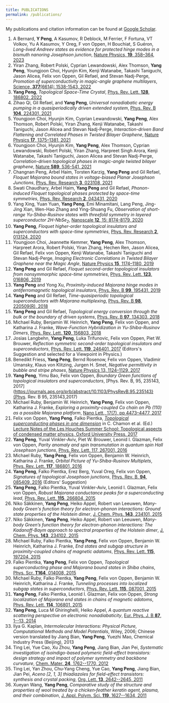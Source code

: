 ```yaml
---
title: PUBLICATIONS 
permalink: /publications/
---
```

My publications and citation information can be found at [Google Scholar](https://scholar.google.de/citations?user=8ZbDNhcAAAAJ&hl=en).

1. A Bernard, **Y Peng**, A Kasumov, R Deblock, M Ferrier, F Fortuna, VT Volkov, Yu A Kasumov, Y Oreg, F von Oppen, H Bouchiat, S Guéron, *Long-lived Andreev states as evidence for protected hinge modes in a bismuth nanoring Josephson junction*, [Nature Physics, **19**, 358–364, 2023](https://www.nature.com/articles/s41567-022-01858-8)
1. Yiran Zhang, Robert Polski, Cyprian Lewandowski, Alex Thomson, **Yang Peng**, Youngjoon Choi, Hyunjin Kim, Kenji Watanabe, Takashi Taniguchi, Jason Alicea, Felix von Oppen, Gil Refael, and Stevan Nadj-Perge, *Promotion of superconductivity in magic-angle graphene multilayers*, [Science, **377**(6614):  1538-1543, 2022](https://www.science.org/doi/abs/10.1126/science.abn8585)
1. **Yang Peng**, *Topological Space-Time Crystal*, [Phys. Rev. Lett. **128**, 186802, 2022](https://journals.aps.org/prl/abstract/10.1103/PhysRevLett.128.186802)
1. Zihao Qi, Gil Refael, and **Yang Peng**, *Universal nonadiabatic energy pumping in a quasiperiodically driven extended system*, [Phys. Rev. B **104**, 224301, 2021](https://journals.aps.org/prb/abstract/10.1103/PhysRevB.104.224301)
1. Youngjoon Choi, Hyunjin Kim, Cyprian Lewandowski, **Yang Peng**, Alex Thomson, Robert Polski, Yiran Zhang, Kenji Watanabe, Takashi Taniguchi, Jason Alicea and Stevan Nadj-Perge, *Interaction-driven Band Flattening and Correlated Phases in Twisted Bilayer Graphene*, [Nature Physics **17**, 1375–1381, 2021](https://www.nature.com/articles/s41567-021-01359-0)
1. Youngjoon Choi, Hyunjin Kim, **Yang Peng**, Alex Thomson, Cyprian Lewandowski, Robert Polski, Yiran Zhang, Harpreet Singh Arora, Kenji Watanabe, Takashi Taniguchi, Jason Alicea and Stevan Nadj-Perge, *Correlation-driven topological phases in magic-angle twisted bilayer graphene*, [Nature **589**, 536-541, 2021](https://www.nature.com/articles/s41586-020-03159-7)
1.  Changnan Peng, Arbel Haim, Torsten Karzig, **Yang Peng** and Gil Refael,
*Floquet Majorana bound states in voltage-biased Planar Josephson Junctions*,
[Phys. Rev. Research **3**, 023108, 2021](https://journals.aps.org/prresearch/abstract/10.1103/PhysRevResearch.3.023108)
1.  Swati Chaudhary, Arbel Haim, **Yang Peng** and Gil Refael, 
*Phonon-induced Floquet topological phases protected by space-time symmetries*, 
[Phys. Rev. Research **2**, 043431, 2020](https://journals.aps.org/prresearch/abstract/10.1103/PhysRevResearch.2.043431)
1. Yang Xing, Yuan Yuan, **Yang Peng**, Emi Minamitani, Lang Peng, Jing-Jing Xian, Wen-Hao Zhang and Ying-Shuang Fu,
*Observation of short-range Yu-Shiba-Rusinov states with threefold symmetry in layered superconductor 2H-NbSe$_2$*,
[Nanoscale **12**, 15: 8174-8179, 2020](https://pubs.rsc.org/en/content/articlelanding/2020/nr/d0nr01383h)
1. **Yang Peng**, _Floquet higher-order topological insulators and superconductors with space-time symmetries_,
[Phys. Rev. Research **2**, 013124, 2020](https://journals.aps.org/prresearch/abstract/10.1103/PhysRevResearch.2.013124)
1. Youngjoon Choi, Jeannette Kemmer, **Yang Peng**, Alex Thomson, Harpreet Arora, Robert Polski, Yiran Zhang, 
Hechen Ren, Jason Alicea, Gil Refael, Felix von Oppen, Kenji Watanabe, Takashi Taniguchi and Stevan Nadj-Perge, 
*Imaging Electronic Correlations in Twisted Bilayer Graphene near the Magic Angle*, 
[Nature Physics **15**, 1174–1180, 2019](https://www.nature.com/articles/s41567-019-0606-5)
1. **Yang Peng** and Gil Refael, *Floquet second-order topological insulators from nonsymmorphic space-time symmetries*, 
[Phys. Rev. Lett. **123**, 016806, 2019](https://journals.aps.org/prl/abstract/10.1103/PhysRevLett.123.016806)
1. **Yang Peng** and Yong Xu, *Proximity-induced Majorana hinge modes in antiferromagnetic topological insulators*,
[Phys. Rev. B **99**, 195431, 2019](https://journals.aps.org/prb/abstract/10.1103/PhysRevB.99.195431)
1. **Yang Peng** and Gil Refael, *Time-quasiperiodic topological superconductors with Majorana multiplexing*, 
[Phys. Rev. B **98**, 220509(R), 2018](https://journals.aps.org/prb/abstract/10.1103/PhysRevB.98.220509)
1. **Yang Peng** and Gil Refael, *Topological energy conversion through the bulk or the boundary of driven systems*,
[Phys. Rev. B **97**, 134303, 2018](https://journals.aps.org/prb/abstract/10.1103/PhysRevB.97.134303)
1. Michael Ruby, Benjamin W. Heinrich, **Yang Peng**, Felix von Oppen, and Katharina J. Franke,
*Wave-Function Hybridization in Yu-Shiba-Rusinov Dimers*,
[Phys. Rev. Lett. **120**, 156803, 2018](https://journals.aps.org/prl/abstract/10.1103/PhysRevLett.120.156803)
1. Josias Langbehn, **Yang Peng**, Luka Trifunovic, Felix von Oppen, Piet W. Brouwer,
*Reflection symmetric second-order topological insulators and superconductors*, 
[Phys. Rev. Lett. **119**, 246401, 2017](https://journals.aps.org/prl/abstract/10.1103/PhysRevLett.119.246401) (Editors\'s Suggestion and selected for a Viewpoint in Physics.)
1. Benedikt Friess, **Yang Peng**, Bernd Rosenow, Felix von Oppen, Vladimir Umansky, Klaus von Klitzing, Jurgen H. Smet,
*Negative permittivity in bubble and stripe phases*, [Nature Physics 13, 1124–1129, 2017](https://www.nature.com/articles/nphys4213)
1. **Yang Peng**, Yimu Bao, Felix von Oppen, *Boundary Green functions of topological insulators and superconductors*,
[Phys. Rev. B, 95, 235143, 2017](https://journals.aps.org/prb/abstract/10.1103/PhysRevB.95.235143}{Phys. Rev. B 95, 235143,2017)
1. Michael Ruby, Benjamin W. Heinrich, **Yang Peng**, Felix von Oppen, Katharina J. Franke, *Exploring a proximity-coupled Co chain on Pb (110) as a possible Majorana platform*, 
[Nano Lett., 17(7), pp 4473–4477, 2017](http://pubs.acs.org/doi/abs/10.1021/acs.nanolett.7b01728)
1. Felix von Oppen, **Yang Peng**, Falko Pientka, [*Topological superconducting phases in one dimension*](http://topo-houches.pks.mpg.de/wp-content/uploads/2015/09/lecture_Oppen.pdf)
in C. Chamon et al. (Ed.) [Lecture Notes of the Les Houches Summer School: Topological aspects of condensed matter physics, Oxford University Press,
2017](https://global.oup.com/academic/product/topological-aspects-of-condensed-matter-physics-9780198785781?cc=de&lang=en&#)
1. **Yang Peng**, Yuval Vinkler-Aviv, Piet W. Brouwer, Leonid I. Glazman, Felix von Oppen, *Parity anomaly
and spin transmutation in quantum spin Hall Josephson junctions*, [Phys. Rev. Lett. 117, 267001,
2016](http://journals.aps.org/prl/abstract/10.1103/PhysRevLett.117.267001)
1.   Michael Ruby, **Yang Peng**, Felix von Oppen, Benjamin W. Heinrich, Katharina J. Franke,
  *Orbital Picture of Yu-Shiba-Rusinov Multiplets*, [Phys. Rev. Lett. **117**, 186801, 2016](http://journals.aps.org/prl/abstract/10.1103/PhysRevLett.117.186801)
1. **Yang Peng**, Falko Pientka, Erez Berg, Yuval Oreg, Felix von Oppen,
  *Signatures of topological Josephson junctions*, 
  [Phys. Rev. B, **94**, 085409, 2016](http://journals.aps.org/prb/abstract/10.1103/PhysRevB.94.085409) (Editors\' Suggestion)
1. **Yang Peng**, Falko Pientka, Yuval Vinkler-Aviv, Leonid I. Glazman, Felix von Oppen,
  *Robust Majorana conductance peaks for a superconducting lead*,
 [Phys. Rev. Lett. **115**, 266804, 2015](http://journals.aps.org/prl/abstract/10.1103/PhysRevLett.115.266804)
1. Niko Säkkinen, **Yang Peng**, Heiko Appel, Robert van Leeuwen, 
  *Many-body Green's function theory for electron-phonon interactions: Ground state properties of the Holstein dimer*,
  [J. Chem. Phys. **143**, 234101, 2015](http://scitation.aip.org/content/aip/journal/jcp/143/23/10.1063/1.4936142)
1. Niko Säkkinen, **Yang Peng**, Heiko Appel, Robert van Leeuwen, 
  *Many-body Green’s function theory for electron-phonon interactions: The Kadanoff-Baym approach to spectral
  properties of the Holstein dimer*,
  [J. Chem. Phys. **143**, 234102, 2015](http://scitation.aip.org/content/aip/journal/jcp/143/23/10.1063/1.4936143)
1. Michael Ruby, Falko Pientka, **Yang Peng**, Felix von Oppen, Benjamin W. Heinrich, Katharina J. Franke,
  *End states and subgap structure in proximity-coupled chains of magnetic adatoms*,
  [Phys. Rev. Lett. **115**, 197204, 2015](http://journals.aps.org/prl/abstract/10.1103/PhysRevLett.115.197204)
1. Falko Pientka, **Yang Peng**, Felix von Oppen,
  *Topological superconducting phase and Majorana bound states in Shiba chains*,
  [Phys. Scr. **T164**, 014008, 2015](http://iopscience.iop.org/article/10.1088/0031-8949/2015/T164/014008/meta)
1. Michael Ruby, Falko Pientka, **Yang Peng**, Felix von Oppen, Benjamin W. Heinrich, Katharina J. Franke,
  *Tunneling processes into localized subgap states in superconductors*,
  [Phys. Rev. Lett. **115**, 087001, 2015](http://journals.aps.org/prl/abstract/10.1103/PhysRevLett.115.087001)
1. **Yang Peng**, Falko Pientka, Leonid I. Glazman, Felix von Oppen,
  *Strong localization of Majorana end states in chains of magnetic adatoms*,
  [Phys. Rev. Lett. **114**, 106801, 2015](http://journals.aps.org/prl/abstract/10.1103/PhysRevLett.114.106801)
1. **Yang Peng**, Luca M Ghiringhelli, Heiko Appel,
  *A quantum reactive scattering perspective on electronic nonadiabaticity*,
  [Eur. Phys. J. B **87**, 1--13, 2014](http://link.springer.com/article/10.1140/epjb/e2014-50183-4)
1. Ilya G. Kaplan, *Intermolecular Interactions: Physical Picture, Computational Methods and Model Potentials*, Wiley, 2006;
  Chinese version translated by Jiang Bian, **Yang Peng**, Yuezhi Mao, Chemical Industry Press (Beijing), 2013
1.  Ting Lei, Yue Cao, Xu Zhou, **Yang Peng**, Jiang Bian, Jian Pei,
  *Systematic investigation of isoindigo-based polymeric field-effect transistors: design strategy and impact of
  polymer symmetry and backbone curvature*,
  [Chem. Mater. **24**, 1762--1770, 2012](http://pubs.acs.org/doi/abs/10.1021/cm300117x)
1.  Ting Lei, Yan Zhou, Chu-Yang Cheng, Yue Cao, **Yang Peng**, Jiang Bian, Jian Pei,
  *Aceno \[2, 1, 3\] thiadiazoles for field-effect transistors: synthesis and crystal packing*,
  [Org. Lett. **13**, 2642--2645, 2011](http://pubs.acs.org/doi/abs/10.1021/ol200748c)
1.  Xueyan Wang, **Yang Peng**, 
  *Comparative study of the structure and properties of wool treated by a chicken‐feather keratin agent, plasma,
  and their combination*,   [J. Appl. Polym. Sci. **119**, 1627--1634, 2011](http://onlinelibrary.wiley.com/doi/10.1002/app.32853/full)

